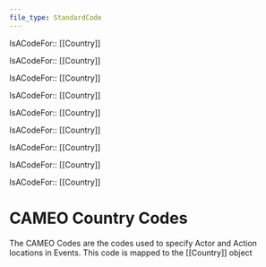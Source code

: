 ```yaml
---
file_type: StandardCode
---
```

IsACodeFor:: [[Country]]

IsACodeFor:: [[Country]]

IsACodeFor:: [[Country]]

IsACodeFor:: [[Country]]

IsACodeFor:: [[Country]]

IsACodeFor:: [[Country]]

IsACodeFor:: [[Country]]

IsACodeFor:: [[Country]]

IsACodeFor:: [[Country]]

# CAMEO Country Codes
The CAMEO Codes are the codes used to specify Actor and Action locations in Events. This code is mapped to the [[Country]] object